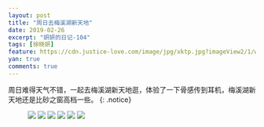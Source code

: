 ```yaml
---
layout: post
title: "周日去梅溪湖新天地"
date: 2019-02-26
excerpt: "妍妍的日记-104"
tags: [徐晓妍]
feature: https://cdn.justice-love.com/image/jpg/xktp.jpg?imageView2/1/w/1200/h/500
yan: true
comments: true
---
```

周日难得天气不错，一起去梅溪湖新天地逛，体验了一下骨感传到耳机，梅溪湖新天地还是比砂之窗高档一些。
{: .notice}
<figure>
    <img src="{{ site.staticUrl }}/yanyan/image/meixihuzmyw1.jpg?imageMogr2/auto-orient" />
    <img src="{{ site.staticUrl }}/yanyan/image/meixihuzmyw2.jpg?imageMogr2/auto-orient" />
    <img src="{{ site.staticUrl }}/yanyan/image/meixihuzmyw3.jpg?imageMogr2/auto-orient" />
    <img src="{{ site.staticUrl }}/yanyan/image/meixihuzmyw4.jpg?imageMogr2/auto-orient" />
    <img src="{{ site.staticUrl }}/yanyan/image/meixihuzmyw5.jpg?imageMogr2/auto-orient" />
    <img src="{{ site.staticUrl }}/yanyan/image/meixihuzmyw6.jpg?imageMogr2/auto-orient" />
</figure>
